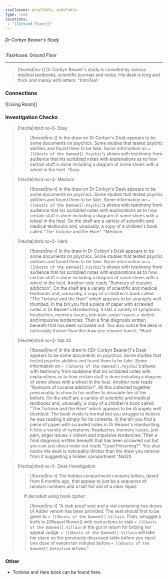 ```yaml
---
cssClasses: grayTable, wideTable
type: room
locations:
 - "[[Ground Floor]]"
---
```

###### Dr Corbyn Beaver's Study
<span class="sub2">:FasHouse: Ground Floor</span>

---

> [!boxed|no-t]
> Dr Corbyn Beaver's study is crowded by various medical textbooks, scientific journals and notes. His desk is long and thick and messy with letters.
>^IntroText

### Connections
[[Living Room]]

### Investigation Checks

> [!recite|nbrd no-i]- Easy
> <br>
> 
>> [!boxed|no-t]
>> In the draw on Dr Corbyn's Desk appears to be some documents on psychics. Some studies that tested psychic abilities and found them to be fake. Some information on `= [[Ghosts of the Damned]].Psychic`'s shows with testimony from audience that his scribbled notes with explanations as to how certain stuff is done including a diagram of some shoes with a wheel in the heel.
>^Easy

> [!recite|nbrd no-i]- Medium
> <br>
> 
>> [!boxed|no-t]
>> In the draw on Dr Corbyn's Desk appears to be some documents on psychics. Some studies that tested psychic abilities and found them to be fake. Some information on `= [[Ghosts of the Damned]].Psychic`'s shows with testimony from audience that his scribbled notes with explanations as to how certain stuff is done including a diagram of some shoes with a wheel in the heel. On the shelf are a variety of scientific and medical textbooks and, unusually, a copy of a children's book called "The Tortoise and the Hare".
>^Medium

> [!recite|nbrd no-i]- Hard
> <br>
> 
>> [!boxed|no-t]
>> In the draw in Dr Corbyn's Desk appears to be some documents on psychics. Some studies that tested psychic abilities and found them to be fake. Some information on `= [[Ghosts of the Damned]].Psychic`'s shows with testimony from audience that his scribbled notes with explanations as to how certain stuff is done including a diagram of some shoes with a wheel in the heel. Another note reads "Rumours of cocaine addiction". On the shelf are a variety of scientific and medical textbooks and, unusually, a copy of a children's book called "The Tortoise and the Hare" which appears to be strangely well thumbed. In the bin you find a piece of paper with scrawled notes in Dr Beaver's Handwriting. It lists a variety of symptoms: headaches, memory issues, join pain, anger issues + violent and impulsive tendencies. Then a final diagnosis written beneath that has been scrawled out. You also notice the desk is noticeably thicker than the draw you remove from it.
>^Hard

> [!recite|nbrd no-i]- Nat 20
> <br>
> 
>> [!boxed|no-t]
>> In the draw in [[Dr Corbyn Beaver]]'s Desk appears to be some documents on psychics. Some studies that tested psychic abilities and found them to be fake. Some information on `= [[Ghosts of the Damned]].Psychic`'s shows with testimony from audience that his scribbled notes with explanations as to how certain stuff is done including a diagram of some shoes with a wheel in the heel. Another note reads "Rumours of cocaine addiction". All this collected together presumably to show to his mother to dissuade her of her beliefs. On the shelf are a variety of scientific and medical textbooks and, unusually, a copy of a children's book called "The Tortoise and the Hare" which appears to be strangely well thumbed. The book inside is normal but you struggle to believe he was reading it simply for its contents. In the bin you find a piece of paper with scrawled notes in Dr Beaver's Handwriting. It lists a variety of symptoms: headaches, memory issues, join pain, anger issues + violent and impulsive tendencies. Then a final diagnosis written beneath that has been scrawled out but you can just about make out reads "Lead Poisoning?". You also notice the desk is noticeably thicker than the draw you remove from it suggesting a hidden compartment
>^Nat20

> [!recite|nbrd no-i]- Desk Investigation
> <br>
> 
>> [!boxed|no-t]
>> The hidden compartment contains letters, dated from 6 months ago, that appear to just be a sequence of random numbers and a half full vial of a clear liquid.
>
> $\quad$ If decoded using book cipher:
>> [!boxed|no-t]
>> "A stab proof vest and a vial containing two doses of Adder venom has been provided. The vest should first to be given to `= [[Ghosts of the Damned]].Villain`. Then, smuggle a knife to [[Weasel Brown]] with instructions to stab `= [[Ghosts of the Damned]].Villain` in the gut in return for bribing her appeal Judge. `= [[Ghosts of the Damned]].Villain` will take her place on the previously discussed table before you inject one dose of venom ten minutes before `= [[Ghosts of the Damned]].Detective` arrives."

### Other
- Tortoise and Hare book can be found here.